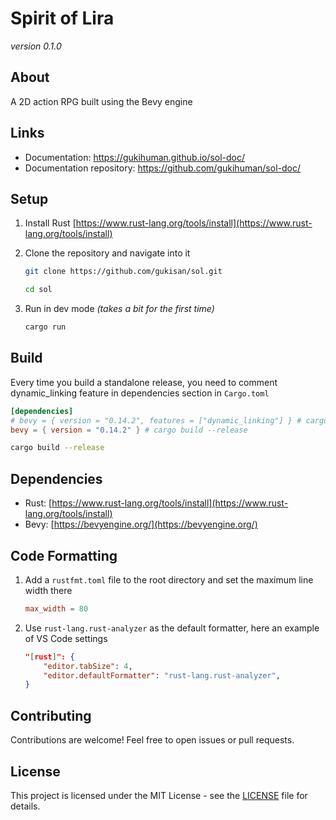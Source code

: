 # Spirit of Lira

_version 0.1.0_

## About

A 2D action RPG built using the Bevy engine

## Links

-   Documentation: https://gukihuman.github.io/sol-doc/
-   Documentation repository: https://github.com/gukihuman/sol-doc/

## Setup

1. Install Rust [https://www.rust-lang.org/tools/install](https://www.rust-lang.org/tools/install)

2. Clone the repository and navigate into it

    ```bash
    git clone https://github.com/gukisan/sol.git

    cd sol
    ```

3. Run in dev mode _(takes a bit for the first time)_
    ```bash
    cargo run
    ```

## Build

Every time you build a standalone release, you need to comment dynamic_linking feature in dependencies section in `Cargo.toml`

```toml
[dependencies]
# bevy = { version = "0.14.2", features = ["dynamic_linking"] } # cargo run
bevy = { version = "0.14.2" } # cargo build --release
```

```bash
cargo build --release
```

## Dependencies

-   Rust: [https://www.rust-lang.org/tools/install](https://www.rust-lang.org/tools/install)
-   Bevy: [https://bevyengine.org/](https://bevyengine.org/)

## Code Formatting

1. Add a `rustfmt.toml` file to the root directory and set the maximum line width there

    ```toml
    max_width = 80
    ```

2. Use `rust-lang.rust-analyzer` as the default formatter, here an example of VS Code settings

    ```json
    "[rust]": {
        "editor.tabSize": 4,
        "editor.defaultFormatter": "rust-lang.rust-analyzer",
    }
    ```

## Contributing

Contributions are welcome! Feel free to open issues or pull requests.

## License

This project is licensed under the MIT License - see the [LICENSE](LICENSE) file for details.
